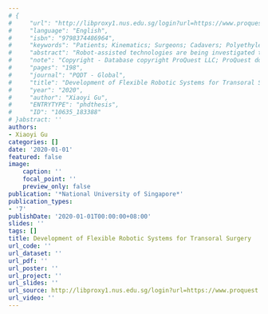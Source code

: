 ```yaml
---
# {
#     "url": "http://libproxy1.nus.edu.sg/login?url=https://www.proquest.com/dissertations-theses/development-flexible-robotic-systems-transoral/docview/2787192939/se-2",
#     "language": "English",
#     "isbn": "9798374486964",
#     "keywords": "Patients; Kinematics; Surgeons; Cadavers; Polyethylene terephthalate; Robotic surgery; FDA approval; Magnetic resonance imaging; Computer aided design--CAD; Laparoscopy; Motor ability; Head & neck cancer; Taxonomy; Tumors; Surgical apparatus & instruments; Performance evaluation; Vertebra; Scars; Endoscopy; Design; Medical imaging; Medical personnel; Medicine; Oncology; Plastics; Polymer chemistry; Surgery; 0389:Design; 0207:Medical personnel; 0992:Oncology; 0795:Plastics; 0576:Surgery; 0574:Medical imaging; 0564:Medicine; 0495:Polymer chemistry",
#     "abstract": "Robot-assisted technologies are being investigated to overcome the limitations of the current solutions for transoral surgeries, which are suffering from the constrained insertion port, lengthy and indirect passageways, and narrow anatomical structures. This thesis presents two flexible robotic systems for transoral robotic surgery (TORS), aiming at conferring significant benefits to both the patient and the physician.To address technical challenges imposed by the TORS, a novel 3-prismaticunuiversal (3-PU) flexible parallel mechanism (FPM) is proposed. Super-elastic nitinol (Ni-Ti) rods and micro universal joints instead of the rigid links and complex joints are employed in this mechanism to achieve the simplified structure, increased flexibility, and enhanced dexterity while inheriting most advantages of the conventional parallel mechanism (PM). The kinematics of the mechanism is derived, based on which the reachable workspace and dexterity are analyzed. Besides, the stiffness characteristic is investigated quantitatively, which reveals the relationship between the stiffness of this mechanism and the effective length of the Ni-Ti rod.Based on this FPM, a flexible surgical robot with variable stiffness (VS) manipulators is developed targeted at the diseases in the oropharynx. A tube-based mechanism is devised, which allows the stiffness of the manipulator to be continuously modulated in real-time as required. In addition, a 3-prismatic-revolute-spherical (3-PRS) PM is adopted as the master device to improve the maneuverability and decrease the learning curve for less experienced surgeons. The VS and master-slave operation are characterized by extensive experiments. Furthermore, cadaver trials proved the effectiveness of the VS mechanism and the clinical feasibility of the robotic system.Besides, the FPM is combined with the continuum mechanism in the design of another transoral surgical robotic system that is capable of safe access to more deep surgical sites in the upper aerodigestive tract. This system is comprised of two parts and achieves 11 controllable degrees of freedom (DOFs). The execution part, based on the FPM, can reach the deep target site with the assistance of the continuum guidance part. Kinematic analysis suggests that the workspace of the robot can cover the entire target areas, and experimental results indicate that the developed robot can achieve significantly increased compliance, adequate load capacity, and acceptable motion accuracy. Moreover, cadaver trials have been conducted to demonstrate the operative efficiency and clinical feasibility of this surgical robotic system.The performance of the surgical robot designed based on the hybrid mechanism has been further improved. A deployable mechanism based on a parallelogram is devised to enable the triangulation of the manipulators, and a controllable constraint is introduced to allow the robot to have a reconfigurable workspace. In addition, master devices and the actuation parts are redesigned to eliminate the interference, provide a more intuitive control, and facilitate the quick replacement of instruments. As evident from the simulation and experimental results, the above mechanisms can play a significant role in increasing the kinematic performance, operation efficiency, and application scope of the robot. The clinical feasibility of the optimized robot for TORS will be investigated by more cadaver or animal trials.",
#     "note": "Copyright - Database copyright ProQuest LLC; ProQuest does not claim copyright in the individual underlying works; Last updated - 2023-06-22",
#     "pages": "198",
#     "journal": "PQDT - Global",
#     "title": "Development of Flexible Robotic Systems for Transoral Surgery",
#     "year": "2020",
#     "author": "Xiaoyi Gu",
#     "ENTRYTYPE": "phdthesis",
#     "ID": "10635_183388"
# }abstract: ''
authors:
- Xiaoyi Gu
categories: []
date: '2020-01-01'
featured: false
image:
    caption: ''
    focal_point: ''
    preview_only: false
publication: '*National University of Singapore*'
publication_types:
- '7'
publishDate: '2020-01-01T00:00:00+08:00'
slides: ''
tags: []
title: Development of Flexible Robotic Systems for Transoral Surgery
url_code: ''
url_dataset: ''
url_pdf: ''
url_poster: ''
url_project: ''
url_slides: ''
url_source: http://libproxy1.nus.edu.sg/login?url=https://www.proquest.com/dissertations-theses/development-flexible-robotic-systems-transoral/docview/2787192939/se-2
url_video: ''
---
```

